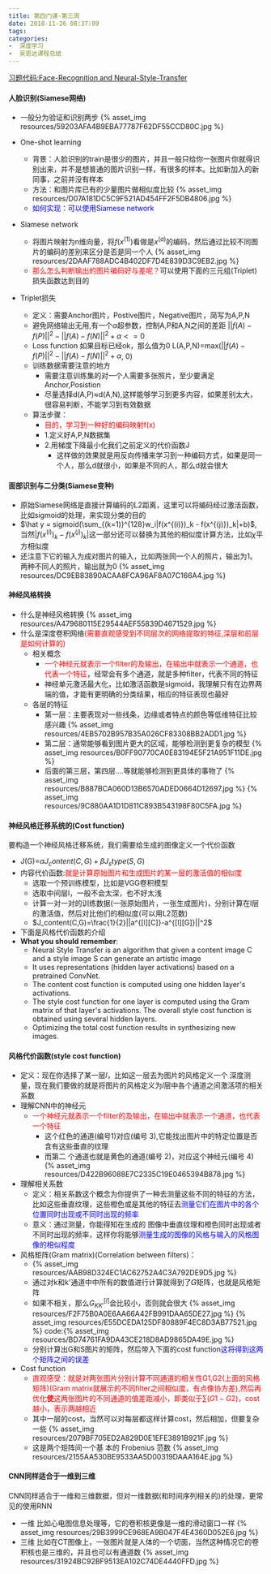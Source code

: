 ```yaml
---
title: 第四门课-第三周
date: 2018-11-26 08:37:09
tags: 
categories: 
-  深度学习
-  吴恩达课程总结
---
```

[习题代码:Face-Recognition and Neural-Style-Transfer](https://github.com/yuancl/dl-algorithm/tree/master/4-ConvolutionNeuralNetworks/Week4)
#### 人脸识别(Siamese网络)
- 一般分为验证和识别两步
  {% asset_img resources/59203AFA4B9EBA77787F62DF55CCD80C.jpg %}

- One-shot learning
  - 背景：人脸识别的train是很少的图片，并且一般只给你一张图片你就得识别出来，并不是想普通的图片识别一样，有很多的样本。比如新加入的新同事，之前并没有样本
  - 方法：和图片库已有的少量图片做相似度比较
    {% asset_img resources/D07A181DC5C9F521AD454FF2F5DB4806.jpg %}
  - <font color='blue'>如何实现：可以使用Siamese network</font>

- Siamese network
  - 将图片映射为n维向量，将$f(x^{(1)})$看做是$x^{(a)}$的编码，然后通过比较不同图片的编码的差别来区分是否是同一个人
  {% asset_img resources/2DAAF788ADC4B402DF7D4E839D3C9EB2.jpg %}
  - <font color='red'>那么怎么判断输出的图片编码好与差呢？</font>可以使用下面的三元组(Triplet)损失函数达到目的
  
- Triplet损失 
  - 定义：需要Anchor图片，Postive图片，Negative图片，简写为A,P,N
  - 避免网络输出无用,有一个$\alpha$超参数，控制A,P和A,N之间的差距
  $||f(A)-f(P)||^2 - ||f(A)-f(N)||^2 + \alpha <= 0$
  - Loss function
  如果目标已经ok，那么值为0
  L(A,P,N)=max($||f(A)-f(P)||^2 - ||f(A)-f(N)||^2 + \alpha$, 0)
  - 训练数据需要注意的地方   
    - 需要注意训练集的对一个人需要多张照片，至少要满足Anchor,Posistion
    - 尽量选择d(A,P)$\approx$d(A,N),这样能够学习到更多内容，如果差别太大，很容易判断，不能学习到有效数据
  - 算法步骤：
    - <font color='red'>目的，学习到一种好的编码映射f(x)</font>
    - 1.定义好A,P,N数据集
    - 2.用梯度下降最小化我们之前定义的代价函数J
      - 这样做的效果就是用反向传播来学习到一种编码方式，如果是同一个人，那么d就很小，如果是不同的人，那么d就会很大

#### 面部识别与二分类(Siamese变种)
- 原始Siamese网络是直接计算编码的L2距离，这里可以将编码经过激活函数，比如sigmoid的处理，来实现分类的目的
- $\hat y = sigmoid(\sum_{(k=1)}^{128}w_i|f(x^{(i)})_k - f(x^{(j)})_k|+b)$,当然$|f(x^{(i)})_k - f(x^{(j)})_k|$这一部分还可以替换为其他的相似度计算方法，比如$\chi$平方相似度
- 还注意下它的输入为成对图片的输入，比如两张同一个人的照片，输出为1。两种不同人的照片，输出就为0
  {% asset_img resources/DC9EB83890ACAA8FCA96AF8A07C166A4.jpg %}

#### 神经风格转换
- 什么是神经风格转换
  {% asset_img resources/A479680115E29544AEF55839D4671529.jpg %}
- 什么是深度卷积网络<font color='red'>(需要直观感受到不同层次的网络提取的特征,深层和前层是如何计算的)</font>
  - 相关概念
    - <font color='red'>一个神经元就表示一个filter的及输出，在输出中就表示一个通道，也代表一个特征</font>，经常会有多个通道，就是多种filter，代表不同的特征
    - 神经单元激活最大化，比如激活函数是sigmoid，我理解只有在边界两端的值，才能有更明确的分类结果，相应的特征表现也最好
  - 各层的特征
    - 第一层：主要表现对一些线条，边缘或者特点的颜色等低维特征比较感兴趣
    {% asset_img resources/4EB5702B957B35A026CF83308BB2ADD1.jpg %}
    - 第二层：通常能够看到图片更大的区域，能够检测到更复杂的模型
    {% asset_img resources/B0FF90770CA0E83194E5F21A951F11DE.jpg %}
    - 后面的第三层，第四层....等就能够检测到更具体的事物了
    {% asset_img resources/B887BCA060D13B6570ADED0664D12697.jpg %}
    {% asset_img resources/9C880AA1D1D811C893B543198F80C5FA.jpg %}
      

#### 神经风格迁移系统的(Cost function)
要构造一个神经风格迁移系统，我们需要给生成的图像定义一个代价函数
- J(G)=$\alpha J_content(C,G) + \beta J_stype(S,G)$
- 内容代价函数:<font color='red'>就是计算原始图片和生成图片的某一层的激活值的相似度</font>
  - 选取一个预训练模型，比如是VGG卷积模型
  - 选取中间层l，一般不会太深，也不好太浅
  - 计算一对一对的训练数据(一张原始图片，一张生成图片)，分别计算在l层的激活值，然后对比他们的相似度(可以用L2范数)
  - $J_content(C,G)=\frac{1}{2}||a^{[l][C]}-a^{[l][G]}||^2$
- 下面是风格代价函数的介绍
- **What you should remember**:
  - Neural Style Transfer is an algorithm that given a content image C and a style image S can generate an artistic image
  - It uses representations (hidden layer activations) based on a pretrained ConvNet. 
  - The content cost function is computed using one hidden layer's activations.
  - The style cost function for one layer is computed using the Gram matrix of that layer's activations. The overall style cost function is obtained using several hidden layers.
  - Optimizing the total cost function results in synthesizing new images. 


#### 风格代价函数(style cost function)
- 定义：现在你选择了某一层𝑙，比如这一层去为图片的风格定义一个 深度测量，现在我们要做的就是将图片的风格定义为𝑙层中各个通道之间激活项的相关系数
- 理解CNN中的神经元
  - <font color='red'>一个神经元就表示一个filter的及输出，在输出中就表示一个通道，也代表一个特征</font>
    - 这个红色的通道(编号1)对应(编号 3),它能找出图片中的特定位置是否含有这些垂直的纹理
    - 而第二 个通道也就是黄色的通道(编号 2)，对应这个神经元(编号 4)
    {% asset_img resources/D422B96088E7C2335C19E0465394B878.jpg %}
- 理解相关系数
  - 定义：相关系数这个概念为你提供了一种去测量这些不同的特征的方法，比如这些垂直纹理，这些橙色或是其他的特征去<font color='blue'>测量它们在图片中的各个位置同时出现或不同时出现的频率</font>
  - 意义：通过测量，你能得知在生成的
图像中垂直纹理和橙色同时出现或者不同时出现的频率，这样你将能够<font color='blue'>测量生成的图像的风格与输入的风格图像的相似程度</font>
- 风格矩阵(Gram matrix)(Correlation between filters)：
  - {% asset_img resources/AAB98D324EC1AC62752A4C3A792DE9D5.jpg %}
  - 通过对k和k'通道中中所有的数值进行计算就得到了𝐺矩阵，也就是风格矩阵
  - 如果不相关，那么$G^{[l]}_{KK'}$会比较小，否则就会很大
  {% asset_img resources/F2F75B0A0E6AA66A42FB991DAA65DE27.jpg %}
  {% asset_img resources/E55DCEDA125DF80889F4EC8D3AB77521.jpg %}
  code:{% asset_img resources/BD74761FA9DA43CE218D8AD9865DA49E.jpg %}
  - 分别计算出G和S图片的矩阵，然后带入下面的cost function<font color='blue'>这将得到这两个矩阵之间的误差</font>
- Cost function
  - <font color='red'>直观感受：就是对两张图片分别计算不同通道的相关性G1,G2(上面的风格矩阵)(Gram matrix就展示的不同filter之间相似度，有点像协方差),然后再优化**使**这两张图片的不同通道的值差距减小，即类似于$\sum(G1-G2)$，cost越小，表示两越相近</font>
  - 其中一层的cost，当然可以对每层都这样计算cost，然后相加，但要复杂一些
    {% asset_img resources/2079BF705ED2A829D0E1EFE3891B921F.jpg %}
  - 这是两个矩阵间一个基 本的 Frobenius 范数
    {% asset_img resources/2155AA530BE9533AA5D00319DAAA164E.jpg %}

#### CNN同样适合于一维到三维
CNN同样适合于一维和三维数据，但对一维数据(和时间序列相关的)的处理，更常见的使用RNN
- 一维
  比如心电图信息处理等，它的卷积核更像是一维的滑动窗口一样
  {% asset_img resources/29B3999CE968EA9B047F4E4360D052E6.jpg %}
- 三维
  比如在CT图像上，一张图片就是人体的一个切面，当然这种情况它的卷积核也是三维的，并且也可以有通道数
  {% asset_img resources/31924BC92BF9513EA102C74DE4440FFD.jpg %}